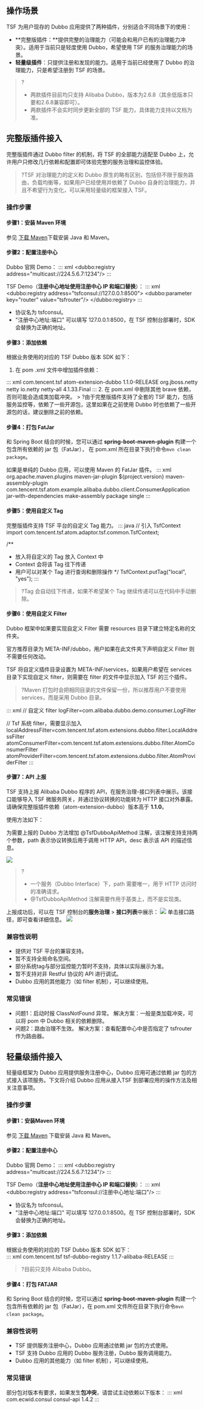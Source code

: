 ## 操作场景

TSF 为用户现存的 Dubbo 应用提供了两种插件，分别适合不同场景下的使用：

- **完整版插件：**提供完整的治理能力（可能会和用户已有的治理能力冲突）。适用于当前只是轻度使用 Dubbo，希望使用 TSF 的服务治理能力的场景。
- **轻量级插件**：只提供注册和发现的能力。适用于当前已经使用了 Dubbo 的治理能力，只是希望注册到 TSF 的场景。

> ?
> - 两款插件目前均只支持 Alibaba Dubbo，版本为2.6.8（其余低版本只要和2.6.8兼容即可）。
> - 两款插件不会实时同步更新全部的 TSF 能力，具体能力支持以文档为准。

## 完整版插件接入

完整版插件通过 Dubbo filter 的机制，将 TSF 的全部能力适配至 Dubbo 上，允许用户只修改几行依赖和配置即可体验完整的服务治理和监控体验。

> ?TSF 对治理能力的定义和 Dubbo 原生的略有区别，包括但不限于服务路由，负载均衡等，如果用户已经使用并依赖了 Dubbo 自身的治理能力，并且不希望行为变化，可以采用轻量级的框架接入 TSF。

### 操作步骤

#### 步骤1：安装 Maven 环境

参见 [下载 Maven](https://cloud.tencent.com/document/product/649/73789)下载安装 Java 和 Maven。

#### 步骤2：配置注册中心

Dubbo 官网 Demo：
<dx-codeblock>
:::  xml
<dubbo:registry address="multicast://224.5.6.7:1234"/>
:::
</dx-codeblock>

TSF Demo（**注册中心地址使用注册中心 IP 和端口替换**）：
<dx-codeblock>
:::  xml
<dubbo:registry address="tsfconsul://127.0.0.1:8500">
    <dubbo:parameter key="router" value="tsfrouter"/>
</dubbo:registry>
:::
</dx-codeblock>


- 协议名为 tsfconsul。
- "注册中心地址:端口" 可以填写 127.0.0.1:8500，在 TSF 控制台部署时，SDK 会替换为正确的地址。

#### 步骤3：添加依赖

根据业务使用的对应的 TSF Dubbo 版本 SDK 如下：

1. 在 pom .xml 文件中增加插件依赖：
<dx-codeblock>
:::  xml
<dependency>
	<groupId>com.tencent.tsf</groupId>
	<artifactId>atom-extension-dubbo</artifactId>
	<!-- 修改为对应的版本号 -->
	<version>1.1.0-RELEASE</version>
	<exclusions>
		<exclusion>
			<groupId>org.jboss.netty</groupId>
			<artifactId>netty</artifactId>
		</exclusion>
	</exclusions>
</dependency>

<!-- 1.1.0-RELEASE对应dubbo 2.6.8，依赖的netty版本是4.x -->
<dependency>
	<groupId>io.netty</groupId>
	<artifactId>netty-all</artifactId>
	<version>4.1.33.Final</version>
</dependency>
:::
</dx-codeblock>
2. 在 pom.xml 中剔除其他 brave 依赖，否则可能会造成类加载冲突。
> ?由于完整版插件支持了全套的 TSF 能力，包括服务监控等，依赖了一些开源包，这里如果在之前使用 Dubbo 时也依赖了一些开源包的话，建议删除之前的依赖。

#### 步骤4：打包 FatJar

和 Spring Boot 结合的时候，您可以通过 **spring-boot-maven-plugin** 构建一个包含所有依赖的 jar 包（FatJar）， 在 pom.xml 所在目录下执行命令`mvn clean package`。

如果是单纯的 Dubbo 应用，可以使用 Maven 的 FatJar 插件。
<dx-codeblock>
:::  xml
<plugins>
    <plugin>
        <groupId>org.apache.maven.plugins</groupId>
        <artifactId>maven-jar-plugin</artifactId>
        <configuration>
            <archive>
                <manifestEntries>
                    <Implementation-Version>${project.version}</Implementation-Version>
                </manifestEntries>
            </archive>
        </configuration>
    </plugin>
    <plugin>
        <artifactId>maven-assembly-plugin</artifactId>
        <configuration>
            <archive>
                <manifest>
                    <!--这里指定要运行的main类-->
                    <mainClass>com.tencent.tsf.atom.example.alibaba.dubbo.client.ConsumerApplication</mainClass>
                </manifest>
            </archive>
            <descriptorRefs>
                <descriptorRef>jar-with-dependencies</descriptorRef>
            </descriptorRefs>
        </configuration>
        <executions>
            <execution>
                <id>make-assembly</id>
                <phase>package</phase>
                <goals>
                    <goal>single</goal>
                </goals>
            </execution>
        </executions>
    </plugin>
</plugins>
:::
</dx-codeblock>



#### 步骤5：使用自定义 Tag

完整版插件支持 TSF 平台的自定义 Tag 能力。
<dx-codeblock>
:::  java
// 引入 TsfContext
import com.tencent.tsf.atom.adaptor.tsf.common.TsfContext;

/**
 * 放入将自定义的 Tag 放入 Context 中
 * Context 会将该 Tag 往下传递
 * 用户可以对某个 Tag 进行查询和删除操作
 */
TsfContext.putTag("local", "yes");
:::
</dx-codeblock>



> ?Tag 会自动往下传递，如果不希望某个 Tag 继续传递可以在代码中手动删除。

#### 步骤6：使用自定义 Filter

Dubbo 框架中如果要实现自定义 Filter 需要 resources 目录下建立特定名称的文件夹。

官方推荐目录为 META-INF/dubbo，用户如果在此文件夹下声明自定义 Filter 则不需要任何改动。

TSF 将自定义插件目录设置为 META-INF/services，如果用户希望在 services 目录下实现自定义 filter，则需要在 filter 的文件中显示加入 TSF 的三个插件。

> ?Maven 打包时会把相同目录的文件保留一份，所以推荐用户不要使用 services，而是采用 Dubbo 目录。

<dx-codeblock>
:::  xml
// 自定义 filter
logFilter=com.alibaba.dubbo.demo.consumer.LogFilter

// Tsf 系统 filter，需要显示加入
localAddressFilter=com.tencent.tsf.atom.extensions.dubbo.filter.LocalAddressFilter
atomConsumerFilter=com.tencent.tsf.atom.extensions.dubbo.filter.AtomConsumerFilter
atomProviderFilter=com.tencent.tsf.atom.extensions.dubbo.filter.AtomProviderFilter
:::
</dx-codeblock>



#### 步骤7：API 上报[](id:API上报)

TSF 支持上报 Alibaba Dubbo 程序的 API，在服务治理-接口列表中展示。该接口能够导入 TSF 微服务网关，并通过协议转换的功能转为 HTTP 接口对外暴露。请确保完整版插件依赖（atom-extension-dubbo）版本高于 **1.1.0**。

使用方法如下：

为需要上报的 Dubbo 方法增加 @TsfDubboApiMethod 注解，该注解支持支持两个参数，path 表示协议转换后用于调用 HTTP API，desc 表示该 API 的描述信息。

![](https://main.qcloudimg.com/raw/043571a54b7478866f3b5770200e28f7.png)



> ?
> - 一个服务（Dubbo Interface）下，path 需要唯一，用于 HTTP 访问时的准确请求。
> - @TsfDubboApiMethod 注解需要作用于基类上，而不是实现类。

上报成功后，可以在 TSF 控制台的**服务治理** > **接口列表**中展示：
![](https://qcloudimg.tencent-cloud.cn/raw/f919b962f92cf71a793ff87b8dd58aae.png)
单击接口路径，即可查看详细信息。
![](https://qcloudimg.tencent-cloud.cn/raw/0320648ddad06105235770d5257b8ba9.png)

### 兼容性说明

- 提供对 TSF 平台的兼容支持。
- 暂不支持全局命名空间。
- 部分系统tag与部分监控能力暂时不支持，具体以实际展示为准。
- 暂不支持对非 Restful 协议的 API 进行调试。
- Dubbo 应用的其他能力（如 filter 机制），可以继续使用。

### 常见错误

- 问题1：启动时报 ClassNotFound 异常。
  解决方案：一般是类加载冲突，可以将 pom 中 Dubbo 相关的依赖删除。
- 问题2：路由治理不生效。
  解决方案：查看配置中心中是否指定了 tsfrouter 作为路由器。





## 轻量级插件接入

轻量级框架为 Dubbo 应用提供服务注册中心，Dubbo 应用可通过依赖 jar 包的方式接入该项服务。下文将介绍 Dubbo 应用从接入TSF 到部署应用的操作方法及相关注意事项。

### 操作步骤

#### 步骤1：安装Maven 环境

参见 [下载 Maven](https://cloud.tencent.com/document/product/649/73789) 下载安装 Java 和 Maven。

#### 步骤2：配置注册中心

Dubbo 官网 Demo：
<dx-codeblock>
:::  xml
<dubbo:registry address="multicast://224.5.6.7:1234"/>
:::
</dx-codeblock>


TSF Demo（**注册中心地址使用注册中心 IP 和端口替换**）：
<dx-codeblock>
:::  xml
<dubbo:registry address="tsfconsul://注册中心地址:端口"/>
:::
</dx-codeblock>


- 协议名为 tsfconsul。
- "注册中心地址:端口" 可以填写 127.0.0.1:8500。在 TSF 控制台部署时，SDK 会替换为正确的地址。

#### 步骤3：添加依赖

根据业务使用的对应的 TSF Dubbo 版本 SDK 如下：  
<dx-codeblock>
:::  xml
<dependency>
	<groupId>com.tencent.tsf</groupId>
	<artifactId>tsf-dubbo-registry</artifactId>
	<!-- 修改为对应的版本号 -->
	<version>1.1.7-alibaba-RELEASE</version>
</dependency>
:::
</dx-codeblock>

>?目前只支持 Alibaba Dubbo。 

#### 步骤4：打包 FATJAR

和 Spring Boot 结合的时候，您可以通过 **spring-boot-maven-plugin** 构建一个包含所有依赖的 jar 包（FatJar），在 pom.xml 文件所在目录下执行命令`mvn clean package`。

### 兼容性说明

- TSF 提供服务注册中心，Dubbo 应用通过依赖 jar 包的方式使用。
- TSF 支持 Dubbo 应用的 Dubbo 服务注册，Dubbo 服务调用能力。
- Dubbo 应用的其他能力（如 filter 机制），可以继续使用。

### 常见错误

部分包对版本有要求，如果发生**包冲突**，请尝试主动依赖以下版本：
<dx-codeblock>
:::  xml
<dependency>
	<groupId>com.ecwid.consul</groupId>
	<artifactId>consul-api</artifactId>
	<version>1.4.2</version>
</dependency>
:::
</dx-codeblock>

